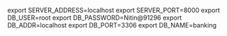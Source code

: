 export SERVER_ADDRESS=localhost
export SERVER_PORT=8000
export DB_USER=root
export DB_PASSWORD=Nitin@91296
export DB_ADDR=localhost
export DB_PORT=3306
export DB_NAME=banking

